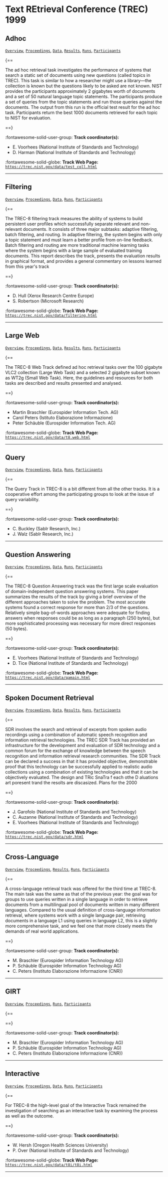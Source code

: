 # Text REtrieval Conference (TREC) 1999 

## Adhoc

[`Overview`](./adhoc/overview.md), [`Proceedings`](./adhoc/proceedings.md), [`Data`](./adhoc/data.md), [`Results`](./adhoc/results.md), [`Runs`](./adhoc/runs.md), [`Participants`](./adhoc/participants.md)

{==

The ad hoc retrieval task investigates the performance of systems that search a static set of documents using new questions (called topics in TREC). This task is similar to how a researcher might use a library—the collection is known but the questions likely to be asked are not known. NIST provides the participants approximately 2 gigabytes worth of documents and a set of 50 natural language topic statements. The participants produce a set of queries from the topic statements and run those queries against the documents. The output from this run is the official test result for the ad hoc task. Participants return the best 1000 documents retrieved for each topic to NIST for evaluation.

==}

:fontawesome-solid-user-group: **Track coordinator(s):**

- E. Voorhees (National Institute of Standards and Technology) 
- D. Harman (National Institute of Standards and Technology) 


:fontawesome-solid-globe: **Track Web Page:** [`https://trec.nist.gov/data/test_coll.html`](https://trec.nist.gov/data/test_coll.html) 

---

## Filtering

[`Overview`](./filtering/overview.md), [`Proceedings`](./filtering/proceedings.md), [`Data`](./filtering/data.md), [`Runs`](./filtering/runs.md), [`Participants`](./filtering/participants.md)

{==

The TREC-8 filtering track measures the ability of systems to build persistent user profiles which successfully separate relevant and non-relevant documents. It consists of three major subtasks: adaptive filtering, batch filtering, and routing. In adaptive filtering, the system begins with only a topic statement and must learn a better profile from on-line feedback. Batch filtering and routing are more traditional machine learning tasks where the system begins with a large sample of evaluated training documents. This report describes the track, presents the evaluation results in graphical format, and provides a general commentary on lessons learned from this year's track

==}

:fontawesome-solid-user-group: **Track coordinator(s):**

- D. Hull (Xerox Research Centre Europe) 
- S. Robertson (Microsoft Research) 


:fontawesome-solid-globe: **Track Web Page:** [`https://trec.nist.gov/data/filtering.html`](https://trec.nist.gov/data/filtering.html) 

---

## Large Web

[`Overview`](./web/overview.md), [`Proceedings`](./web/proceedings.md), [`Data`](./web/data.md), [`Results`](./web/results.md), [`Runs`](./web/runs.md), [`Participants`](./web/participants.md)

{==

The TREC-8 Web Track defined ad hoc retrieval tasks over the 100 gigabyte VLC2 collection (Large Web Task) and a selected 2 gigabyte subset known as WT2g (Small Web Task). Here, the guidelines and resources for both tasks are described and results presented and analysed.

==}

:fontawesome-solid-user-group: **Track coordinator(s):**

- Martin Braschler (Eurospider Information Tech. AG) 
- Carol Peters (Istituto Elaborazione Informazione) 
- Peter Schäuble (Eurospider Information Tech. AG) 


:fontawesome-solid-globe: **Track Web Page:** [`https://trec.nist.gov/data/t8.web.html`](https://trec.nist.gov/data/t8.web.html) 

---

## Query

[`Overview`](./query/overview.md), [`Proceedings`](./query/proceedings.md), [`Data`](./query/data.md), [`Runs`](./query/runs.md), [`Participants`](./query/participants.md)

{==

The Query Track in TREC-8 is a bit different from all the other tracks. It is a cooperative effort among the participating groups to look at the issue of query variability.

==}

:fontawesome-solid-user-group: **Track coordinator(s):**

- C. Buckley (SabIr Research, Inc.) 
- J. Walz (SabIr Research, Inc.) 




---

## Question Answering

[`Overview`](./qa/overview.md), [`Proceedings`](./qa/proceedings.md), [`Data`](./qa/data.md), [`Runs`](./qa/runs.md), [`Participants`](./qa/participants.md)

{==

The TREC-8 Question Answering track was the first large scale evaluation of domain-independent question answering systems. This paper summarizes the results of the track by giving a brief overview of the different approaches taken to solve the problem. The most accurate systems found a correct response for more than 2/3 of the questions. Relatively simple bag-of-words approaches were adequate for finding answers when responses could be as long as a paragraph (250 bytes), but more sophisticated processing was necessary for more direct responses (50 bytes).

==}

:fontawesome-solid-user-group: **Track coordinator(s):**

- E. Voorhees (National Institute of Standards and Technology) 
- D. Tice (National Institute of Standards and Technology) 


:fontawesome-solid-globe: **Track Web Page:** [`https://trec.nist.gov/data/qamain.html`](https://trec.nist.gov/data/qamain.html) 

---

## Spoken Document Retrieval

[`Overview`](./sdr/overview.md), [`Proceedings`](./sdr/proceedings.md), [`Data`](./sdr/data.md), [`Results`](./sdr/results.md), [`Runs`](./sdr/runs.md), [`Participants`](./sdr/participants.md)

{==

SDR involves the search and retrieval of excerpts from spoken audio recordings using a combination of automatic speech recognition and information retrieval technologies. The TREC SDR Track has provided an infrastructure for the development and evaluation of SDR technology and a common forum for the exchange of knowledge between the speech recognition and information retrieval research communities. The SDR Track can be declared a success in that it has provided objective, demonstrable proof that this technology can be successfully applied to realistic audio collections using a combination of existing technologies and that it can be objectively evaluated. The design and TRic SnaTra f each othe D aluations art poresent trand the resolts are discasized. Plans for the 2000

==}

:fontawesome-solid-user-group: **Track coordinator(s):**

- J. Garofolo (National Institute of Standards and Technology) 
- C. Auzanne (National Institute of Standards and Technology) 
- E. Voorhees (National Institute of Standards and Technology) 


:fontawesome-solid-globe: **Track Web Page:** [`https://trec.nist.gov/data/sdr.html`](https://trec.nist.gov/data/sdr.html) 

---

## Cross-Language

[`Overview`](./xlingual/overview.md), [`Proceedings`](./xlingual/proceedings.md), [`Results`](./xlingual/results.md), [`Runs`](./xlingual/runs.md), [`Participants`](./xlingual/participants.md)

{==

A cross-language retrieval track was offered for the third time at TREC-8. The main task was the same as that of the previous year: the goal was for groups to use queries written in a single language in order to retrieve documents from a multilingual pool of documents written in many different languages. Compared to the usual definition of cross-language information retrieval, where systems work with a single language pair, retrieving documents in a language L1 using queries in language L2, this is a slightly more comprehensive task, and we feel one that more closely meets the demands of real world applications.

==}

:fontawesome-solid-user-group: **Track coordinator(s):**

- M. Braschler (Eurospider Information Technology AG) 
-  P. Schäuble (Eurospider Information Technology AG) 
- C. Peters (Instituto Elaborazione Informazione (CNR)) 




---

## GIRT

[`Overview`](./girt/overview.md), [`Proceedings`](./girt/proceedings.md), [`Runs`](./girt/runs.md), [`Participants`](./girt/participants.md)

{==



==}

:fontawesome-solid-user-group: **Track coordinator(s):**

- M. Braschler (Eurospider Information Technology AG) 
-  P. Schäuble (Eurospider Information Technology AG) 
- C. Peters (Instituto Elaborazione Informazione (CNR)) 




---

## Interactive

[`Overview`](./interactive/overview.md), [`Proceedings`](./interactive/proceedings.md), [`Data`](./interactive/data.md), [`Runs`](./interactive/runs.md), [`Participants`](./interactive/participants.md)

{==

For TREC-8 the high-level goal of the Interactive Track remained the investigation of searching as an interactive task by examining the process as well as the outcome.

==}

:fontawesome-solid-user-group: **Track coordinator(s):**

- W. Hersh (Oregon Health Sciences University) 
- P. Over (National Institute of Standards and Technology) 


:fontawesome-solid-globe: **Track Web Page:** [`https://trec.nist.gov/data/t8i/t8i.html`](https://trec.nist.gov/data/t8i/t8i.html) 

---


